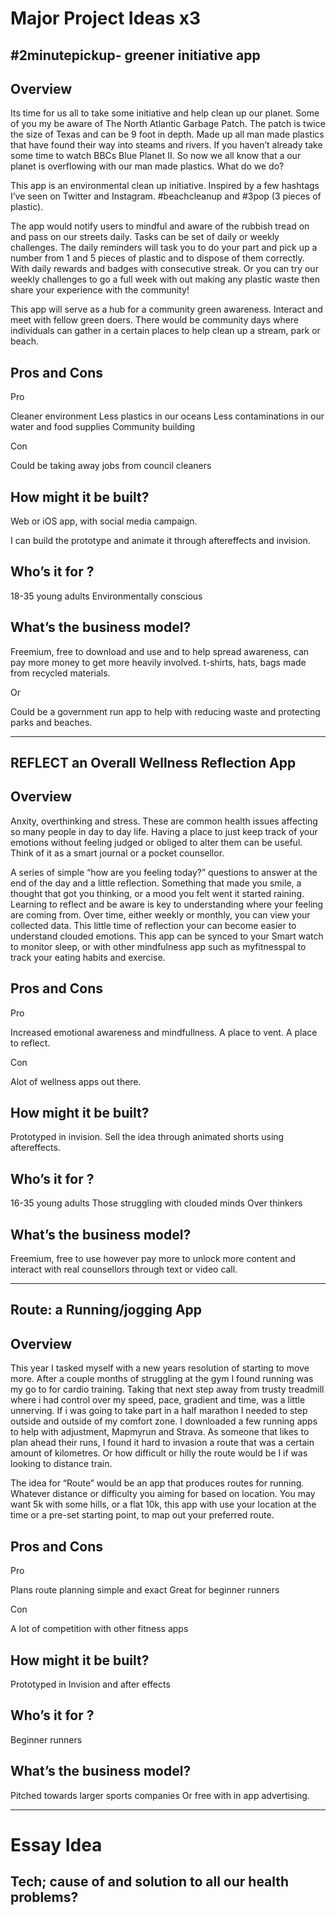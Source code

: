 # Major Project Ideas x3


## #2minutepickup- greener initiative app

## Overview

Its time for us all to take some initiative and help clean up our planet. Some of you my be aware of The North Atlantic Garbage Patch. The patch is twice the size of Texas and can be 9 foot in depth. Made up all man made plastics that have found their way into steams and rivers. If you haven’t already take some time to watch BBCs Blue Planet II.
So now we all know that a our planet is overflowing with our man made plastics. What do we do?

This app is an environmental clean up initiative. Inspired by a few hashtags I’ve seen on Twitter and Instagram. #beachcleanup and #3pop (3 pieces of plastic).

The app would notify users to mindful and aware of the rubbish tread on and pass on our streets daily.
Tasks can be set of daily or weekly challenges. 
The daily reminders will task you to do your part and pick up a number from 1 and 5 pieces of plastic and to dispose of them correctly. With daily rewards and badges with consecutive streak. Or you can try our weekly challenges to go a full week with out making any plastic waste then share your experience with the community!

This app will serve as a hub for a community green awareness. Interact and meet with fellow green doers. There would be community days where individuals can gather in a certain places to help clean up a stream, park or beach. 

## Pros and Cons

Pro

Cleaner environment
Less plastics in our oceans 
Less contaminations in our water and food supplies
Community building

Con

Could be taking away jobs from council cleaners

## How might it be built?

Web or iOS app, with social media campaign.

I can build the prototype and animate it through aftereffects and invision.

## Who’s it for ?

18-35 young adults
Environmentally conscious

## What’s the business model?

Freemium, free to download and use and to help spread awareness, can pay more money to get more heavily involved. t-shirts, hats, bags made from recycled materials.

Or 

Could be a government run app to help with reducing waste and protecting parks and beaches.


----------------------------------------------------------------------------


## REFLECT an Overall Wellness Reflection App


## Overview

Anxity, overthinking and stress. These are common health issues affecting so many people in day to day life. Having a place to just keep track of your emotions without feeling judged or obliged to alter them can be useful. Think of it as a smart journal or a pocket counsellor.

A series of simple “how are you feeling today?” questions to answer at the end of the day and a little reflection. Something that made you smile, a thought that got you thinking, or a mood you felt went it started raining.
Learning to reflect and be aware is key to understanding where your feeling are coming from.
Over time, either weekly or monthly, you can view your collected data. This little time of reflection your can become easier to understand clouded emotions. 
This app can be synced to your Smart watch to monitor sleep, or with other mindfulness app such as myfitnesspal to track your eating habits and exercise.

## Pros and Cons

Pro

Increased emotional awareness and mindfullness.
A place to vent.
A place to reflect.

Con

Alot of wellness apps out there.

## How might it be built?

Prototyped in invision.
Sell the idea through animated shorts using aftereffects.

## Who’s it for ?

16-35 young adults
Those struggling with clouded minds
Over thinkers

## What’s the business model?

Freemium, free to use however pay more to unlock more content and interact with real counsellors through text or video call.

----------------------------------------------------------------------------


## Route: a Running/jogging App

## Overview

This year I tasked myself with a new years resolution of starting to move more. After a couple months of struggling at the gym I found running was my go to for cardio training. Taking that next step away from trusty treadmill where i had control over my speed, pace, gradient and time, was a little unnerving. If i was going to take part in a half marathon I needed to step outside and outside of my comfort zone. 
I downloaded a few running apps to help with adjustment, Mapmyrun and Strava. As someone that likes to plan ahead their runs, I found it hard to invasion a route that was a certain amount of kilometres. Or how difficult or hilly the route would be I if was looking to distance train. 

The idea for “Route” would be an app that produces routes for running. Whatever distance or difficulty you aiming for based on location. You may want 5k with some hills, or a flat 10k, this app with use your location at the time or a pre-set starting point, to map out your preferred route.

## Pros and Cons

Pro

Plans route planning simple and exact
Great for beginner runners

Con

A lot of competition with other fitness apps

## How might it be built?

Prototyped in Invision and after effects

## Who’s it for ?

Beginner runners

## What’s the business model?

Pitched towards larger sports companies
Or free with in app advertising.

----------------------------------------------------------------------------

Essay Idea
===========

## Tech; cause of and solution to all our health problems?



